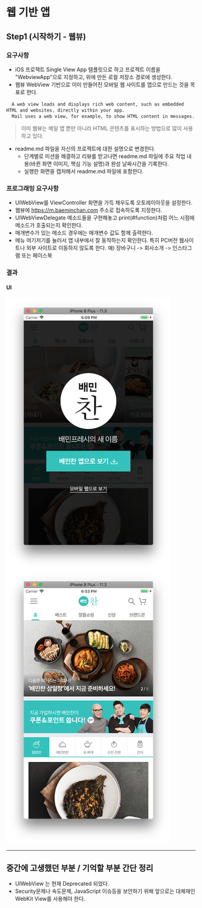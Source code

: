 # 웹 기반 앱

## Step1 (시작하기 - 웹뷰)
### 요구사항
- iOS 프로젝트 Single View App 템플릿으로 하고 프로젝트 이름을 "WebviewApp"으로 지정하고, 위에 만든 로컬 저장소 경로에 생성한다.
- 웹뷰 WebView 기반으로 이미 만들어진 모바일 웹 사이트를 앱으로 만드는 것을 목표로 한다.
```
  A web view loads and displays rich web content, such as embedded HTML and websites, directly within your app. 
  Mail uses a web view, for example, to show HTML content in messages.
```
> 이미 웹뷰는 메일 앱 뿐만 아니라 HTML 콘텐츠를 표시하는 방법으로 많이 사용하고 있다.

- readme.md 파일을 자신의 프로젝트에 대한 설명으로 변경한다.
    - 단계별로 미션을 해결하고 리뷰를 받고나면 readme.md 파일에 주요 작업 내용(바뀐 화면 이미지, 핵심 기능 설명)과 완성 날짜시간을 기록한다.
    - 실행한 화면을 캡처해서 readme.md 파일에 포함한다.

### 프로그래밍 요구사항
- UIWebView를 ViewController 화면을 가득 채우도록 오토레이아웃을 설정한다.
- 웹뷰에 https://m.baeminchan.com 주소로 접속하도록 지정한다.
- UIWebViewDelegate 메소드들을 구현해놓고 print(#function)처럼 어느 시점에 메소드가 호출되는지 확인한다.
- 매개변수가 있는 메소드 경우에는 매개변수 값도 함께 출력한다.
- 메뉴 여기저기를 눌러서 앱 내부에서 잘 동작하는지 확인한다. 특히 PC버전 웹사이트나 외부 사이트로 이동하지 않도록 한다. 예) 장바구니 -> 회사소개 -> 인스타그램 또는 페이스북

### 결과
#### UI
![처음 화면](materials/step1_01.png)
![메인 화면](materials/step1_02.png)

---
## 중간에 고생했던 부분 / 기억할 부분 간단 정리
- UIWebView 는 현재 Deprecated 되었다.
- Security문제나 속도문제, JavaScript 이슈등을 보안하기 위해 앞으로는 대체재인 WebKit View를 사용해야 한다.
